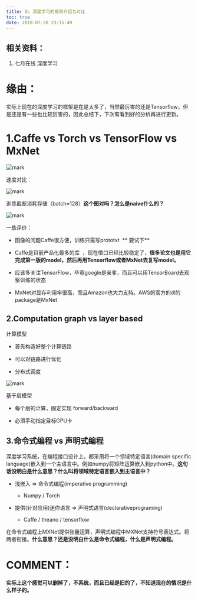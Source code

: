 ```yaml
---
title: DL 深度学习的框架介绍与对比
toc: true
date: 2018-07-28 23:15:49
---
```



## 相关资料：
1. 七月在线 深度学习



# 缘由：
实际上现在的深度学习的框架是在是太多了，当然最厉害的还是Tensorflow，但是还是有一些也比较厉害的，因此总结下，下次有看到好的分析再进行更新。






# 1.Caffe vs Torch vs TensorFlow vs MxNet




![mark](http://pacdb2bfr.bkt.clouddn.com/blog/image/180728/0Fi75GGGgB.png?imageslim)



速度对比：


![mark](http://pacdb2bfr.bkt.clouddn.com/blog/image/180728/0BikjI4kCb.png?imageslim)

训练截断消耗存储（batch=128）**这个图对吗？怎么是naive什么的？**


![mark](http://pacdb2bfr.bkt.clouddn.com/blog/image/180728/F017I786Fl.png?imageslim)



一些评价：




  * 图像的问题Caffe很方便，训练只需写prototxt  ** 要试下**

  * Caffe是目前产品化最多的库  ，现在借口已经比较稳定了，**很多论文也是用它完成第一版的model，然后再用Tensorflow或者MxNet去复写model。**

  * 应该多关注TensorFlow，毕竟google是亲爹，而且可以用TensorBoard去观察训练的状态

  * MxNet对显存利用率很高，而且Amazon也大力支持。AWS的官方的dl的package是MxNet





## 2.Computation graph vs layer based


计算模型




  * 首先构造好整个计算链路

  * 可以对链路进行优化

  * 分布式调度




![mark](http://pacdb2bfr.bkt.clouddn.com/blog/image/180728/C5l874aedc.png?imageslim)

基于层模型




  * 每个层的计算，固定实现 forward/backward

  * 必须手动指定目标GPU卡




## 3.命令式编程 vs 声明式编程


深度学习系统，在编程接口设计上，都采用将一个领域特定语言(domain specific language)嵌入到一个主语言中。例如numpy将矩阵运算嵌入到python中。**这句话没明白是什么意思？什么叫将领域特定语言嵌入到主语言中？**




  * 浅嵌入 => 命令式编程(imperative programming)


    * Numpy / Torch





  * 提供(针对应用)迷你语言 => 声明式语言(declarativeprograming)


    * Caffe / theano / tensorflow





在命令式编程上MXNet提供张量运算，声明式编程中MXNet支持符号表达式。将两者衔接。**什么意思？还是没明白什么是命令式编程，什么是声明式编程。**




# COMMENT：


**实际上这个感觉可以删掉了，不系统，而且已经是旧的了，不知道现在的情况是什么样子的。**
